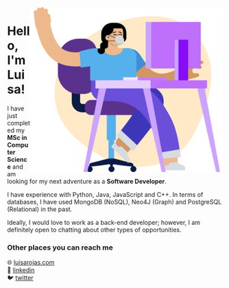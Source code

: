 <img align=right src="desk.png" width=450>

# Hello, I'm Luisa!

I have just completed my **MSc in Computer Science** and am looking for my next adventure as a **Software Developer**.

I have experience with Python, Java, JavaScript and C++. In terms of databases, I have used MongoDB (NoSQL), Neo4J (Graph) and PostgreSQL (Relational) in the past.

Ideally, I would love to work as a back-end developer; however, I am definitely open to chatting about other types of opportunities.

### Other places you can reach me

🌐 [luisarojas.com](https://www.luisarojas.com/)<br>
💼 [linkedin](/in/luisacodes)<br>
🐦 [twitter](@luisacodes)

<!--
**luisarojas/luisarojas** is a ✨ _special_ ✨ repository because its `README.md` (this file) appears on your GitHub profile.

Here are some ideas to get you started:

- 🔭 I’m currently working on ...
- 🌱 I’m currently learning ...
- 👯 I’m looking to collaborate on ...
- 🤔 I’m looking for help with ...
- 💬 Ask me about ...
- 📫 How to reach me: ...
- 😄 Pronouns: ...
- ⚡ Fun fact: ...
-->
